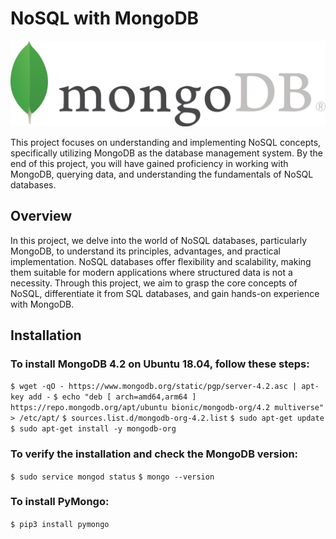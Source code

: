 # NoSQL with MongoDB

![alt text](image.png)

This project focuses on understanding and implementing NoSQL concepts, specifically utilizing MongoDB as the database management system. By the end of this project, you will have gained proficiency in working with MongoDB, querying data, and understanding the fundamentals of NoSQL databases.

## Overview

In this project, we delve into the world of NoSQL databases, particularly MongoDB, to understand its principles, advantages, and practical implementation. NoSQL databases offer flexibility and scalability, making them suitable for modern applications where structured data is not a necessity. Through this project, we aim to grasp the core concepts of NoSQL, differentiate it from SQL databases, and gain hands-on experience with MongoDB.

## Installation

### To install MongoDB 4.2 on Ubuntu 18.04, follow these steps:
`$ wget -qO - https://www.mongodb.org/static/pgp/server-4.2.asc | apt-key add -`
`$ echo "deb [ arch=amd64,arm64 ] https://repo.mongodb.org/apt/ubuntu bionic/mongodb-org/4.2 multiverse" > /etc/apt/`
`$ sources.list.d/mongodb-org-4.2.list`
`$ sudo apt-get update`
`$ sudo apt-get install -y mongodb-org`

### To verify the installation and check the MongoDB version:
`$ sudo service mongod status`
`$ mongo --version`

### To install PyMongo:
`$ pip3 install pymongo`
